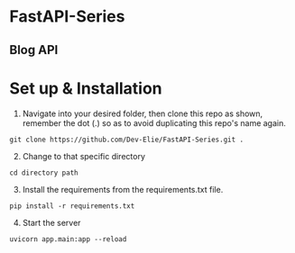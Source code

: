 # FastAPI-Series 
## Blog API

# Set up & Installation

1. Navigate into your desired folder, then clone this repo as shown, remember the dot (.) so as to avoid duplicating this repo's name again.

`git clone https://github.com/Dev-Elie/FastAPI-Series.git .`

2. Change to that specific directory

`cd directory path`

3. Install the requirements from the requirements.txt file.

`pip install -r requirements.txt`

4. Start the server

`uvicorn app.main:app --reload`
